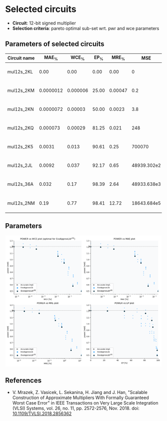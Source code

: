 
Selected circuits
===================
 - **Circuit**: 12-bit signed multiplier
 - **Selection criteria**: pareto optimal sub-set wrt. pwr and wce parameters

Parameters of selected circuits
----------------------------

| Circuit name | MAE<sub>%</sub> | WCE<sub>%</sub> | EP<sub>%</sub> | MRE<sub>%</sub> | MSE | Download |
| --- |  --- | --- | --- | --- | --- | --- | 
| mul12s_2KL | 0.00 | 0.00 | 0.00 | 0.00 | 0 |  [[Verilog](mul12s_2KL.v)] [[Verilog<sub>PDK45</sub>](mul12s_2KL_pdk45.v)] [[C](mul12s_2KL.c)] |
| mul12s_2KM | 0.0000012 | 0.000006 | 25.00 | 0.00047 | 0.2 |  [[Verilog](mul12s_2KM.v)] [[Verilog<sub>PDK45</sub>](mul12s_2KM_pdk45.v)] [[C](mul12s_2KM.c)] |
| mul12s_2KN | 0.0000072 | 0.00003 | 50.00 | 0.0023 | 3.8 |  [[Verilog](mul12s_2KN.v)] [[Verilog<sub>PDK45</sub>](mul12s_2KN_pdk45.v)] [[C](mul12s_2KN.c)] |
| mul12s_2KQ | 0.000073 | 0.00029 | 81.25 | 0.021 | 248 |  [[Verilog](mul12s_2KQ.v)] [[Verilog<sub>PDK45</sub>](mul12s_2KQ_pdk45.v)] [[C](mul12s_2KQ.c)] |
| mul12s_2K5 | 0.0031 | 0.013 | 90.61 | 0.25 | 700070 |  [[Verilog](mul12s_2K5.v)] [[Verilog<sub>PDK45</sub>](mul12s_2K5_pdk45.v)] [[C](mul12s_2K5.c)] |
| mul12s_2JL | 0.0092 | 0.037 | 92.17 | 0.65 | 48939.302e2 |  [[Verilog](mul12s_2JL.v)] [[Verilog<sub>PDK45</sub>](mul12s_2JL_pdk45.v)] [[C](mul12s_2JL.c)] |
| mul12s_36A | 0.032 | 0.17 | 98.39 | 2.64 | 48933.638e3 |  [[Verilog](mul12s_36A.v)] [[Verilog<sub>PDK45</sub>](mul12s_36A_pdk45.v)] [[C](mul12s_36A.c)] |
| mul12s_2NM | 0.19 | 0.77 | 98.41 | 12.72 | 18643.684e5 |  [[Verilog](mul12s_2NM.v)] [[Verilog<sub>PDK45</sub>](mul12s_2NM_pdk45.v)] [[C](mul12s_2NM.c)] |
    
Parameters
--------------
![Parameters figure](fig.png)

References
--------------
   - V. Mrazek, Z. Vasicek, L. Sekanina, H. Jiang and J. Han, "Scalable Construction of Approximate Multipliers With Formally Guaranteed Worst Case Error" in IEEE Transactions on Very Large Scale Integration (VLSI) Systems, vol. 26, no. 11, pp. 2572-2576, Nov. 2018. doi: [10.1109/TVLSI.2018.2856362](https://dx.doi.org/10.1109/TVLSI.2018.2856362)

             